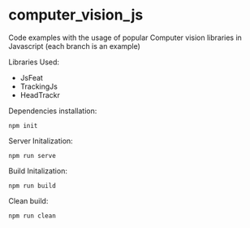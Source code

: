 # computer_vision_js

Code examples with the usage of popular Computer vision libraries in Javascript (each branch is an example)

Libraries Used:
 
 - JsFeat
 - TrackingJs
 - HeadTrackr
 
 Dependencies installation:
 
 ```
 npm init 
 ```
 Server Initalization: 
 ```
 npm run serve
 ```
 Build Initalization: 
 
 ```
 npm run build
 ```
 Clean build:
 ```
 npm run clean
 ```

